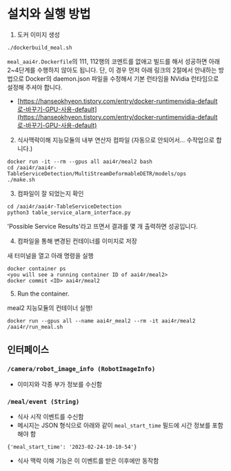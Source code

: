 # 설치와 실행 방법

1. 도커 이미지 생성

```
./dockerbuild_meal.sh
```

```meal_aai4r.Dockerfile```의 111, 112행의 코멘트를 없애고 빌드를 해서 성공하면 아래 2~4단계를 수행하지 않아도 됩니다.
단, 이 경우 먼저 아래 링크의 2절에서 안내하는 방법으로 Docker의 daemon.json 파일을 수정해서 기본 런타임을 NVidia 런타임으로 설정해 주셔야 합니다.

- [https://hanseokhyeon.tistory.com/entry/docker-runtimenvidia-default로-바꾸기-GPU-사용-default](https://hanseokhyeon.tistory.com/entry/docker-runtimenvidia-default로-바꾸기-GPU-사용-default)

2. 식사맥락이해 지능모듈의 내부 연산자 컴파일 (자동으로 안되어서... 수작업으로 합니다.)

```
docker run -it --rm --gpus all aai4r/meal2 bash
cd /aai4r/aai4r-TableServiceDetection/MultiStreamDeformableDETR/models/ops
./make.sh
```

3. 컴파일이 잘 되었는지 확인

```
cd /aai4r/aai4r-TableServiceDetection
python3 table_service_alarm_interface.py
```

'Possible Service Results'라고 뜨면서 결과를 몇 개 출력하면 성공입니다.

4. 컴파일을 통해 변경된 컨테이너를 이미지로 저장

새 터미널을 열고 아래 명령을 실행

```
docker container ps
<you will see a running container ID of aai4r/meal2>
docker commit <ID> aai4r/meal2
```

5. Run the container.

meal2 지능모듈의 컨테이너 실행!

```
docker run --gpus all --name aai4r_meal2 --rm -it aai4r/meal2 /aai4r/run_meal.sh
```

## 인터페이스

### ```/camera/robot_image_info (RobotImageInfo)```

- 이미지와 각종 부가 정보를 수신함

### ```/meal/event (String)```

- 식사 시작 이벤트를 수신함
- 메시지는 JSON 형식으로 아래와 같이 ```meal_start_time``` 필드에 시간 정보를 포함해야 함

```
{'meal_start_time': '2023-02-24-10-10-54'}
```

- 식사 맥락 이해 기능은 이 이벤트를 받은 이후에만 동작함
